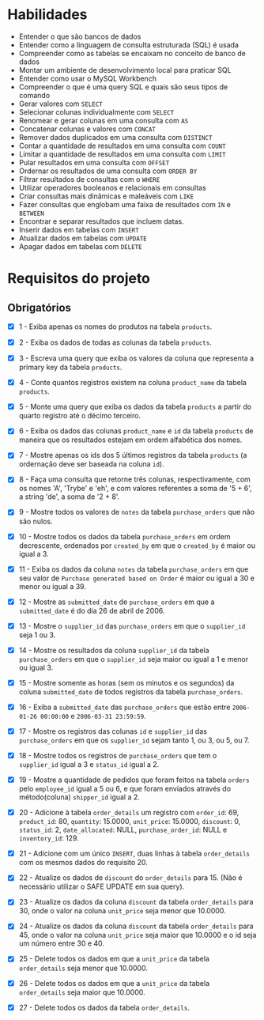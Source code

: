 # Habilidades

- Entender o que são bancos de dados
- Entender como a linguagem de consulta estruturada (SQL) é usada
- Compreender como as tabelas se encaixam no conceito de banco de dados
- Montar um ambiente de desenvolvimento local para praticar SQL
- Entender como usar o MySQL Workbench
- Compreender o que é uma query SQL e quais são seus tipos de comando
- Gerar valores com `SELECT`
- Selecionar colunas individualmente com `SELECT`
- Renomear e gerar colunas em uma consulta com `AS`
- Concatenar colunas e valores com `CONCAT`
- Remover dados duplicados em uma consulta com `DISTINCT`
- Contar a quantidade de resultados em uma consulta com `COUNT`
- Limitar a quantidade de resultados em uma consulta com `LIMIT`
- Pular resultados em uma consulta com `OFFSET`
- Ordernar os resultados de uma consulta com `ORDER BY`
- Filtrar resultados de consultas com o `WHERE`
- Utilizar operadores booleanos e relacionais em consultas
- Criar consultas mais dinâmicas e maleáveis com `LIKE`
- Fazer consultas que englobam uma faixa de resultados com `IN` e `BETWEEN`
- Encontrar e separar resultados que incluem datas.
- Inserir dados em tabelas com `INSERT`
- Atualizar dados em tabelas com `UPDATE`
- Apagar dados em tabelas com `DELETE`


# Requisitos do projeto

## Obrigatórios

- [x] 1 - Exiba apenas os nomes do produtos na tabela `products`.

- [x] 2 - Exiba os dados de todas as colunas da tabela `products`.

- [x] 3 - Escreva uma query que exiba os valores da coluna que representa a primary key da tabela `products`.

- [x] 4 - Conte quantos registros existem na coluna `product_name` da tabela `products`.

- [x] 5 - Monte uma query que exiba os dados da tabela `products` a partir do quarto registro até o décimo terceiro.

- [x] 6 - Exiba os dados das colunas `product_name` e `id` da tabela `products` de maneira que os resultados estejam em ordem alfabética dos nomes.

- [x] 7 - Mostre apenas os ids dos 5 últimos registros da tabela `products` (a ordernação deve ser baseada na coluna `id`).

- [x] 8 - Faça uma consulta que retorne três colunas, respectivamente, com os nomes 'A', 'Trybe' e 'eh', e com valores referentes a soma de '5 + 6', a string 'de', a soma de '2 + 8'. 

- [x] 9 - Mostre todos os valores de `notes` da tabela `purchase_orders` que não são nulos.

- [x] 10 - Mostre todos os dados da tabela `purchase_orders` em ordem decrescente, ordenados por `created_by` em que o `created_by` é maior ou igual a 3.

- [x] 11 - Exiba os dados da coluna `notes` da tabela `purchase_orders` em que seu valor de `Purchase generated based on Order` é maior ou igual a 30 e menor ou igual a 39.

- [x] 12 - Mostre as `submitted_date` de `purchase_orders` em que a `submitted_date` é do dia 26 de abril de 2006.

- [x] 13 - Mostre o `supplier_id` das `purchase_orders` em que o `supplier_id` seja 1 ou 3.

- [x] 14 - Mostre os resultados da coluna `supplier_id` da tabela `purchase_orders` em que o `supplier_id` seja maior ou igual a 1 e menor ou igual 3.

- [x] 15 - Mostre somente as horas (sem os minutos e os segundos) da coluna `submitted_date` de todos registros da tabela `purchase_orders`.

- [x] 16 - Exiba a `submitted_date` das `purchase_orders` que estão entre `2006-01-26 00:00:00` e `2006-03-31 23:59:59`.

- [x] 17 - Mostre os registros das colunas `id` e `supplier_id` das `purchase_orders` em que os `supplier_id` sejam tanto 1, ou 3, ou 5, ou 7.

- [x] 18 - Mostre todos os registros de `purchase_orders` que tem o `supplier_id` igual a 3 e `status_id` igual a 2.

- [x] 19 - Mostre a quantidade de pedidos que foram feitos na tabela `orders` pelo `employee_id` igual a 5 ou 6, e que foram enviados através do método(coluna) `shipper_id` igual a 2.

- [x] 20 - Adicione à tabela `order_details` um registro com `order_id`: 69, `product_id`: 80, `quantity`: 15.0000, `unit_price`: 15.0000, `discount`: 0, `status_id`: 2, `date_allocated`: NULL, `purchase_order_id`: NULL e `inventory_id`: 129.

- [x] 21 - Adicione com um único `INSERT`, duas linhas à tabela `order_details` com os mesmos dados do requisito 20.

- [x] 22 - Atualize os dados de `discount` do `order_details` para 15. (Não é necessário utilizar o SAFE UPDATE em sua query).

- [x] 23 - Atualize os dados da coluna `discount` da tabela `order_details` para 30, onde o valor na coluna `unit_price` seja menor que 10.0000.

- [x] 24 - Atualize os dados da coluna `discount` da tabela `order_details` para 45, onde o valor na coluna `unit_price` seja maior que 10.0000 e o id seja um número entre 30 e 40.

- [x] 25 - Delete todos os dados em que a `unit_price` da tabela `order_details` seja menor que 10.0000.

- [x] 26 - Delete todos os dados em que a `unit_price` da tabela `order_details` seja maior que 10.0000.

- [x] 27 - Delete todos os dados da tabela `order_details`.
